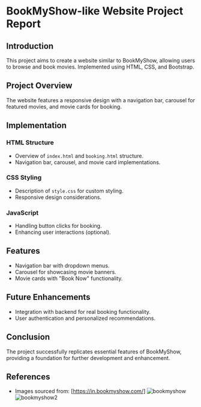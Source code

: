 # BookMyShow-like Website Project Report

## Introduction
This project aims to create a website similar to BookMyShow, allowing users to browse and book movies. Implemented using HTML, CSS, and Bootstrap.

## Project Overview
The website features a responsive design with a navigation bar, carousel for featured movies, and movie cards for booking.

## Implementation
### HTML Structure
- Overview of `index.html` and `booking.html` structure.
- Navigation bar, carousel, and movie card implementations.

### CSS Styling
- Description of `style.css` for custom styling.
- Responsive design considerations.

### JavaScript
- Handling button clicks for booking.
- Enhancing user interactions (optional).

## Features
- Navigation bar with dropdown menus.
- Carousel for showcasing movie banners.
- Movie cards with "Book Now" functionality.

## Future Enhancements
- Integration with backend for real booking functionality.
- User authentication and personalized recommendations.

## Conclusion
The project successfully replicates essential features of BookMyShow, providing a foundation for further development and enhancement.

## References
- Images sourced from: [https://in.bookmyshow.com/]
![bookmyshow](https://github.com/user-attachments/assets/b914d2c4-9a2f-401c-b0c3-46c0952def59)
![bookmyshow2](https://github.com/user-attachments/assets/d957c891-4cb4-4b6e-9cce-4340960f16f8)

